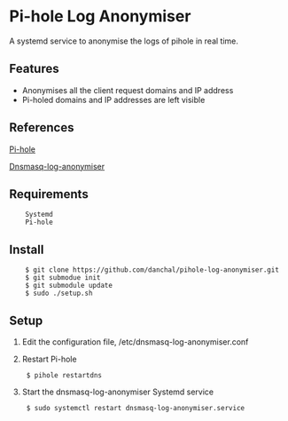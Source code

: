 # Pi-hole Log Anonymiser
A systemd service to anonymise the logs of pihole in real time.

## Features
  * Anonymises all the client request domains and IP address
  * Pi-holed domains and IP addresses are left visible

## References
[Pi-hole](https://pi-hole.net/)

[Dnsmasq-log-anonymiser](https://github.com/danchal/dnsmasq-log-anonymiser)

## Requirements
        Systemd
        Pi-hole

## Install
        $ git clone https://github.com/danchal/pihole-log-anonymiser.git
        $ git submodue init
        $ git submodule update
        $ sudo ./setup.sh

## Setup
1. Edit the configuration file, /etc/dnsmasq-log-anonymiser.conf

2. Restart Pi-hole

        $ pihole restartdns

3. Start the dnsmasq-log-anonymiser Systemd service

        $ sudo systemctl restart dnsmasq-log-anonymiser.service